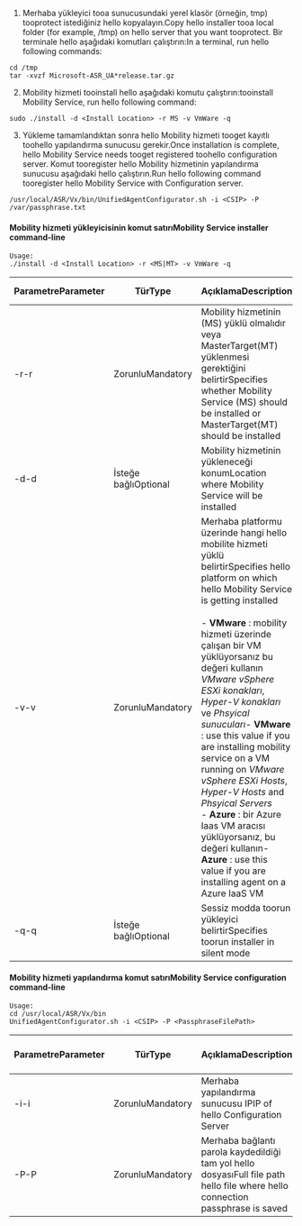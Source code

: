 1. <span data-ttu-id="498f5-101">Merhaba yükleyici tooa sunucusundaki yerel klasör (örneğin, tmp) tooprotect istediğiniz hello kopyalayın.</span><span class="sxs-lookup"><span data-stu-id="498f5-101">Copy hello installer tooa local folder (for example, /tmp) on hello server that you want tooprotect.</span></span> <span data-ttu-id="498f5-102">Bir terminale hello aşağıdaki komutları çalıştırın:</span><span class="sxs-lookup"><span data-stu-id="498f5-102">In a terminal, run hello following commands:</span></span>
  ```
  cd /tmp
  tar -xvzf Microsoft-ASR_UA*release.tar.gz
  ```
2. <span data-ttu-id="498f5-103">Mobility hizmeti tooinstall hello aşağıdaki komutu çalıştırın:</span><span class="sxs-lookup"><span data-stu-id="498f5-103">tooinstall Mobility Service, run hello following command:</span></span>

  ```
  sudo ./install -d <Install Location> -r MS -v VmWare -q
  ```
3. <span data-ttu-id="498f5-104">Yükleme tamamlandıktan sonra hello Mobility hizmeti tooget kayıtlı toohello yapılandırma sunucusu gerekir.</span><span class="sxs-lookup"><span data-stu-id="498f5-104">Once installation is complete, hello Mobility Service needs tooget registered toohello configuration server.</span></span> <span data-ttu-id="498f5-105">Komut tooregister hello Mobility hizmetinin yapılandırma sunucusu aşağıdaki hello çalıştırın.</span><span class="sxs-lookup"><span data-stu-id="498f5-105">Run hello following command tooregister hello Mobility Service with Configuration server.</span></span>

  ```
  /usr/local/ASR/Vx/bin/UnifiedAgentConfigurator.sh -i <CSIP> -P /var/passphrase.txt
  ```

#### <a name="mobility-service-installer-command-line"></a><span data-ttu-id="498f5-106">Mobility hizmeti yükleyicisinin komut satırı</span><span class="sxs-lookup"><span data-stu-id="498f5-106">Mobility Service installer command-line</span></span>

```
Usage:
./install -d <Install Location> -r <MS|MT> -v VmWare -q
```

|<span data-ttu-id="498f5-107">Parametre</span><span class="sxs-lookup"><span data-stu-id="498f5-107">Parameter</span></span>|<span data-ttu-id="498f5-108">Tür</span><span class="sxs-lookup"><span data-stu-id="498f5-108">Type</span></span>|<span data-ttu-id="498f5-109">Açıklama</span><span class="sxs-lookup"><span data-stu-id="498f5-109">Description</span></span>|<span data-ttu-id="498f5-110">Olası değerler</span><span class="sxs-lookup"><span data-stu-id="498f5-110">Possible values</span></span>|
|-|-|-|-|
|<span data-ttu-id="498f5-111">-r</span><span class="sxs-lookup"><span data-stu-id="498f5-111">-r</span></span> |<span data-ttu-id="498f5-112">Zorunlu</span><span class="sxs-lookup"><span data-stu-id="498f5-112">Mandatory</span></span>|<span data-ttu-id="498f5-113">Mobility hizmetinin (MS) yüklü olmalıdır veya MasterTarget(MT) yüklenmesi gerektiğini belirtir</span><span class="sxs-lookup"><span data-stu-id="498f5-113">Specifies whether Mobility Service (MS) should be installed or MasterTarget(MT) should be installed</span></span>|<span data-ttu-id="498f5-114">MS</span><span class="sxs-lookup"><span data-stu-id="498f5-114">MS</span></span> </br> <span data-ttu-id="498f5-115">MT</span><span class="sxs-lookup"><span data-stu-id="498f5-115">MT</span></span>|
|<span data-ttu-id="498f5-116">-d</span><span class="sxs-lookup"><span data-stu-id="498f5-116">-d</span></span> |<span data-ttu-id="498f5-117">İsteğe bağlı</span><span class="sxs-lookup"><span data-stu-id="498f5-117">Optional</span></span>|<span data-ttu-id="498f5-118">Mobility hizmetinin yükleneceği konum</span><span class="sxs-lookup"><span data-stu-id="498f5-118">Location where Mobility Service will be installed</span></span>|<span data-ttu-id="498f5-119">/usr/local/ASR</span><span class="sxs-lookup"><span data-stu-id="498f5-119">/usr/local/ASR</span></span>|
|<span data-ttu-id="498f5-120">-v</span><span class="sxs-lookup"><span data-stu-id="498f5-120">-v</span></span>|<span data-ttu-id="498f5-121">Zorunlu</span><span class="sxs-lookup"><span data-stu-id="498f5-121">Mandatory</span></span>|<span data-ttu-id="498f5-122">Merhaba platformu üzerinde hangi hello mobilite hizmeti yüklü belirtir</span><span class="sxs-lookup"><span data-stu-id="498f5-122">Specifies hello platform on which hello Mobility Service is getting installed</span></span> </br> </br><span data-ttu-id="498f5-123">- **VMware** : mobility hizmeti üzerinde çalışan bir VM yüklüyorsanız bu değeri kullanın *VMware vSphere ESXi konakları*, *Hyper-V konakları* ve *Phsyical sunucuları*</span><span class="sxs-lookup"><span data-stu-id="498f5-123">- **VMware** : use this value if you are installing mobility service on a VM running on *VMware vSphere ESXi Hosts*, *Hyper-V Hosts* and *Phsyical Servers*</span></span> </br> <span data-ttu-id="498f5-124">- **Azure** : bir Azure Iaas VM aracısı yüklüyorsanız, bu değeri kullanın</span><span class="sxs-lookup"><span data-stu-id="498f5-124">- **Azure** : use this value if you are installing agent on a Azure IaaS VM</span></span>| <span data-ttu-id="498f5-125">VMware</span><span class="sxs-lookup"><span data-stu-id="498f5-125">VMware</span></span> </br> <span data-ttu-id="498f5-126">Azure</span><span class="sxs-lookup"><span data-stu-id="498f5-126">Azure</span></span>|
|<span data-ttu-id="498f5-127">-q</span><span class="sxs-lookup"><span data-stu-id="498f5-127">-q</span></span>|<span data-ttu-id="498f5-128">İsteğe bağlı</span><span class="sxs-lookup"><span data-stu-id="498f5-128">Optional</span></span>|<span data-ttu-id="498f5-129">Sessiz modda toorun yükleyici belirtir</span><span class="sxs-lookup"><span data-stu-id="498f5-129">Specifies toorun installer in silent mode</span></span>| <span data-ttu-id="498f5-130">Yok</span><span class="sxs-lookup"><span data-stu-id="498f5-130">N/A</span></span>|


#### <a name="mobility-service-configuration-command-line"></a><span data-ttu-id="498f5-131">Mobility hizmeti yapılandırma komut satırı</span><span class="sxs-lookup"><span data-stu-id="498f5-131">Mobility Service configuration command-line</span></span>

```
Usage:
cd /usr/local/ASR/Vx/bin
UnifiedAgentConfigurator.sh -i <CSIP> -P <PassphraseFilePath>
```

|<span data-ttu-id="498f5-132">Parametre</span><span class="sxs-lookup"><span data-stu-id="498f5-132">Parameter</span></span>|<span data-ttu-id="498f5-133">Tür</span><span class="sxs-lookup"><span data-stu-id="498f5-133">Type</span></span>|<span data-ttu-id="498f5-134">Açıklama</span><span class="sxs-lookup"><span data-stu-id="498f5-134">Description</span></span>|<span data-ttu-id="498f5-135">Olası değerler</span><span class="sxs-lookup"><span data-stu-id="498f5-135">Possible values</span></span>|
|-|-|-|-|
|<span data-ttu-id="498f5-136">-i</span><span class="sxs-lookup"><span data-stu-id="498f5-136">-i</span></span> |<span data-ttu-id="498f5-137">Zorunlu</span><span class="sxs-lookup"><span data-stu-id="498f5-137">Mandatory</span></span>|<span data-ttu-id="498f5-138">Merhaba yapılandırma sunucusu IP</span><span class="sxs-lookup"><span data-stu-id="498f5-138">IP of hello Configuration Server</span></span>|<span data-ttu-id="498f5-139">Herhangi bir geçerli IP adresi</span><span class="sxs-lookup"><span data-stu-id="498f5-139">Any valid IP Address</span></span>|
|<span data-ttu-id="498f5-140">-P</span><span class="sxs-lookup"><span data-stu-id="498f5-140">-P</span></span> |<span data-ttu-id="498f5-141">Zorunlu</span><span class="sxs-lookup"><span data-stu-id="498f5-141">Mandatory</span></span>|<span data-ttu-id="498f5-142">Merhaba bağlantı parola kaydedildiği tam yol hello dosyası</span><span class="sxs-lookup"><span data-stu-id="498f5-142">Full file path hello file where hello connection passphrase is saved</span></span>|<span data-ttu-id="498f5-143">Geçerli bir klasör</span><span class="sxs-lookup"><span data-stu-id="498f5-143">Any valid folder</span></span>|
